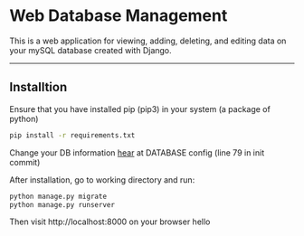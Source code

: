 # Web Database Management 

This is a web application for viewing, adding, deleting, and editing data on your mySQL database created with Django.

---

## Installtion

Ensure that you have installed pip (pip3) in your system (a package of python)

```bash
pip install -r requirements.txt
```

Change your DB information [hear](databasereach/settings.py) at DATABASE config (line 79 in init commit)

After installation, go to working directory and run:

```bash
python manage.py migrate
python manage.py runserver
```

Then visit http://localhost:8000 on your browser
hello